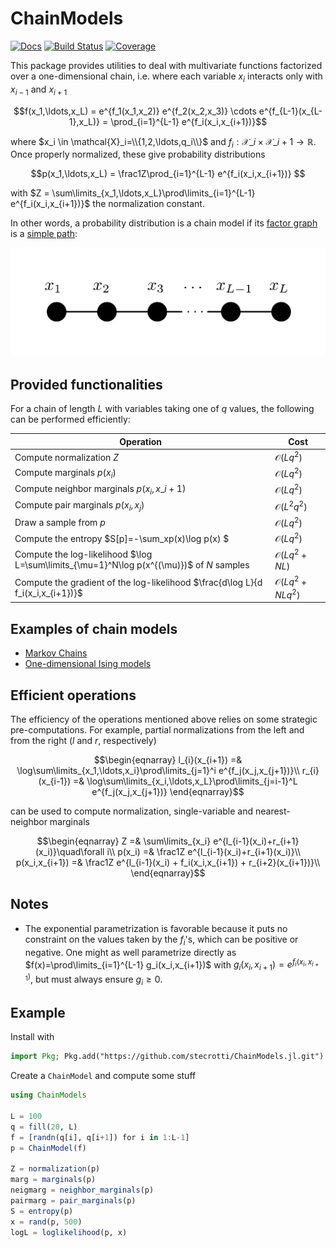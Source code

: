# ChainModels

[![Docs](https://img.shields.io/badge/docs-dev-blue.svg)](https://stecrotti.github.io/ChainModels.jl/dev)
[![Build Status](https://github.com/stecrotti/ChainModels.jl/actions/workflows/CI.yml/badge.svg?branch=main)](https://github.com/stecrotti/ChainModels.jl/actions/workflows/CI.yml?query=branch%3Amain)
[![Coverage](https://codecov.io/gh/stecrotti/ChainModels.jl/branch/main/graph/badge.svg?token=asaxgmF8WL)](https://codecov.io/gh/stecrotti/ChainModels.jl)

This package provides utilities to deal with multivariate functions factorized over a one-dimensional chain, i.e. where each variable $x_i$ interacts only with $x_{i-1}$ and $x_{i+1}$
```math
f(x_1,\ldots,x_L) = e^{f_1(x_1,x_2)} e^{f_2(x_2,x_3)} \cdots e^{f_{L-1}(x_{L-1},x_L)} = \prod_{i=1}^{L-1} e^{f_i(x_i,x_{i+1})}
```
where $x_i \in \mathcal{X}_i=\\{1,2,\ldots,q_i\\}$ and $f_i : \mathcal{X}\_i \times \mathcal{X}\_{i+1} \to \mathbb{R}$.
Once properly normalized, these give probability distributions
```math
p(x_1,\ldots,x_L) = \frac1Z\prod_{i=1}^{L-1} e^{f_i(x_i,x_{i+1})} 
```
with $Z = \sum\limits_{x_1,\ldots,x_L}\prod\limits_{i=1}^{L-1} e^{f_i(x_i,x_{i+1})}$ the normalization constant.

In other words, a probability distribution is a chain model if its [factor graph](https://en.wikipedia.org/wiki/Factor_graph) is a [simple path](https://en.wikipedia.org/wiki/Path_(graph_theory)#simple_path):

![Chain Factor Graph](docs/src/assets/chain_factor_graph.png)

## Provided functionalities
For a chain of length $L$ with variables taking one of $q$ values, the following can be performed efficiently:

| Operation | Cost          |
| ------------- | ----------- |
| Compute normalization $Z$      |  $\mathcal O (Lq^2)$ |
| Compute marginals $p(x_i)$     |  $\mathcal O (Lq^2)$ |
| Compute neighbor marginals $p(x_i,x\_{i+1})$     |  $\mathcal O (Lq^2)$ |
| Compute pair marginals $p(x_i,x_j)$     |  $\mathcal O (L^2q^2)$ |
| Draw a sample from $p$     |  $\mathcal O (Lq^2)$ |
| Compute the entropy $S[p]=-\sum_xp(x)\log p(x) $     |  $\mathcal O (Lq^2)$ |
| Compute the log-likelihood $\log L=\sum\limits_{\mu=1}^N\log p(x^{(\mu)})$ of $N$ samples     |  $\mathcal O (Lq^2 + NL)$ |
| Compute the gradient of the log-likelihood $\frac{d\log L}{d f_i(x_i,x_{i+1})}$     |  $\mathcal O (Lq^2 + NLq^2)$ |

## Examples of chain models
- [Markov Chains](https://en.wikipedia.org/wiki/Markov_chain)
- [One-dimensional Ising models](https://en.wikipedia.org/wiki/Ising_model#One_dimension)

## Efficient operations
The efficiency of the operations mentioned above relies on some strategic pre-computations. For example, partial normalizations from the left and from the right ($l$ and $r$, respectively)
```math
\begin{eqnarray}
l_{i}(x_{i+1}) =& \log\sum\limits_{x_1,\ldots,x_i}\prod\limits_{j=1}^i e^{f_j(x_j,x_{j+1})}\\
r_{i}(x_{i-1}) =& \log\sum\limits_{x_i,\ldots,x_L}\prod\limits_{j=i-1}^L e^{f_j(x_j,x_{j+1})}
\end{eqnarray}
```
can be used to compute normalization, single-variable and nearest-neighbor marginals
```math
\begin{eqnarray}
Z =& \sum\limits_{x_i} e^{l_{i-1}(x_i)+r_{i+1}(x_i)}\quad\forall i\\
p(x_i) =& \frac1Z e^{l_{i-1}(x_i)+r_{i+1}(x_i)}\\
p(x_i,x_{i+1}) =& \frac1Z e^{l_{i-1}(x_i) + f_i(x_i,x_{i+1}) + r_{i+2}(x_{i+1})}\\
\end{eqnarray}
```

## Notes
- The exponential parametrization is favorable because it puts no constraint on the values taken by the $f_i$'s, which can be positive or negative. One might as well parametrize directly as $f(x)=\prod\limits_{i=1}^{L-1} g_i(x_i,x_{i+1})$ with $g_i(x_i,x_{i+1})=e^{f_i(x_i,x_{i+1})}$, but must always ensure $g_i \ge 0$.

## Example

Install with

```julia
import Pkg; Pkg.add("https://github.com/stecrotti/ChainModels.jl.git")
```

Create a `ChainModel` and compute some stuff

```julia
using ChainModels

L = 100
q = fill(20, L)
f = [randn(q[i], q[i+1]) for i in 1:L-1]
p = ChainModel(f)

Z = normalization(p)
marg = marginals(p)
neigmarg = neighbor_marginals(p)
pairmarg = pair_marginals(p)
S = entropy(p)
x = rand(p, 500)
logL = loglikelihood(p, x)
```
